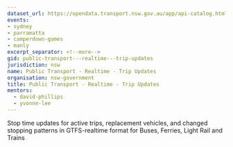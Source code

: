 ```yaml
---
dataset_url: https://opendata.transport.nsw.gov.au/app/api-catalog.html
events:
- sydney
- parramatta
- camperdown-games
- manly
excerpt_separator: <!--more-->
gid: public-transport---realtime---trip-updates
jurisdiction: nsw
name: Public Transport - Realtime - Trip Updates
organisation: nsw-government
title: Public Transport - Realtime - Trip Updates
mentors:
  - david-phillips
  - yvonne-lee
---
```


Stop time updates for active trips, replacement vehicles, and changed stopping patterns in GTFS-realtime format for Buses, Ferries, Light Rail and Trains